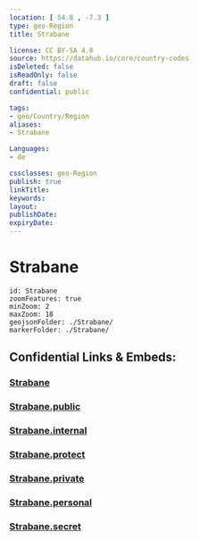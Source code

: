 ```yaml
---
location: [ 54.8 , -7.3 ] 
type: geo-Region
title: Strabane

license: CC BY-SA 4.0
source: https://datahub.io/core/country-codes
isDeleted: false
isReadOnly: false
draft: false
confidential: public

tags:
- geo/Country/Region
aliases:
- Strabane

Languages:
- de

cssclasses: geo-Region
publish: true
linkTitle: 
keywords: 
layout: 
publishDate: 
expiryDate: 
---
```


# Strabane

```leaflet
id: Strabane
zoomFeatures: true 
minZoom: 2 
maxZoom: 18
geojsonFolder: ./Strabane/
markerFolder: ./Strabane/
```


## Confidential Links & Embeds: 

### [Strabane](/_Standards/Earth/Continent/Europe/Europe~North/UK/Ireland~North/counties~Ireland~North/Derry-City_and_Strabane/cities~DerryCityandStrabane/Strabane.md) 

### [Strabane.public](/_public/Earth/Continent/Europe/Europe~North/UK/Ireland~North/counties~Ireland~North/Derry-City_and_Strabane/cities~DerryCityandStrabane/Strabane.public.md) 

### [Strabane.internal](/_internal/Earth/Continent/Europe/Europe~North/UK/Ireland~North/counties~Ireland~North/Derry-City_and_Strabane/cities~DerryCityandStrabane/Strabane.internal.md) 

### [Strabane.protect](/_protect/Earth/Continent/Europe/Europe~North/UK/Ireland~North/counties~Ireland~North/Derry-City_and_Strabane/cities~DerryCityandStrabane/Strabane.protect.md) 

### [Strabane.private](/_private/Earth/Continent/Europe/Europe~North/UK/Ireland~North/counties~Ireland~North/Derry-City_and_Strabane/cities~DerryCityandStrabane/Strabane.private.md) 

### [Strabane.personal](/_personal/Earth/Continent/Europe/Europe~North/UK/Ireland~North/counties~Ireland~North/Derry-City_and_Strabane/cities~DerryCityandStrabane/Strabane.personal.md) 

### [Strabane.secret](/_secret/Earth/Continent/Europe/Europe~North/UK/Ireland~North/counties~Ireland~North/Derry-City_and_Strabane/cities~DerryCityandStrabane/Strabane.secret.md)

